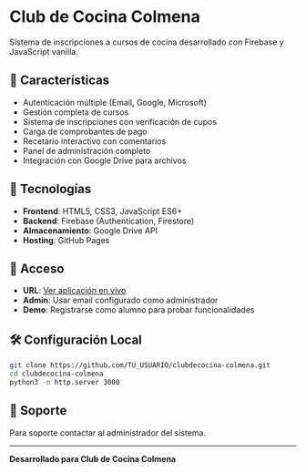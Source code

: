 # Club de Cocina Colmena

Sistema de inscripciones a cursos de cocina desarrollado con Firebase y JavaScript vanilla.

## 🌟 Características

- Autenticación múltiple (Email, Google, Microsoft)
- Gestión completa de cursos
- Sistema de inscripciones con verificación de cupos
- Carga de comprobantes de pago
- Recetario interactivo con comentarios
- Panel de administración completo
- Integración con Google Drive para archivos

## 🚀 Tecnologías

- **Frontend**: HTML5, CSS3, JavaScript ES6+
- **Backend**: Firebase (Authentication, Firestore)
- **Almacenamiento**: Google Drive API
- **Hosting**: GitHub Pages

## 📱 Acceso

- **URL**: [Ver aplicación en vivo](https://TU_USUARIO.github.io/clubdecocina-colmena)
- **Admin**: Usar email configurado como administrador
- **Demo**: Registrarse como alumno para probar funcionalidades

## 🛠️ Configuración Local

```bash
git clone https://github.com/TU_USUARIO/clubdecocina-colmena.git
cd clubdecocina-colmena
python3 -m http.server 3000
```

## 📧 Soporte

Para soporte contactar al administrador del sistema.

---

**Desarrollado para Club de Cocina Colmena**